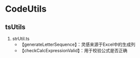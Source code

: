 # CodeUtils

## tsUtils

1. strUtil.ts
   - 【generateLetterSequence】：灵感来源于Excel中的生成列
   - 【checkCalcExpressionValid】：用于校验公式是否正确

